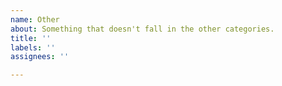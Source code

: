 ```yaml
---
name: Other
about: Something that doesn't fall in the other categories.
title: ''
labels: ''
assignees: ''

---
```

